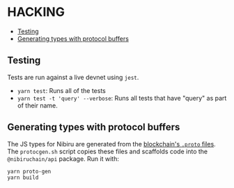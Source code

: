 # HACKING            <!-- omit in toc -->

- [Testing](#testing)
- [Generating types with protocol buffers](#generating-types-with-protocol-buffers)

## Testing

Tests are run against a live devnet using `jest`. 
- `yarn test`: Runs all of the tests
- `yarn test -t 'query' --verbose`: Runs all tests that have "query" as part of their name.


## Generating types with protocol buffers

The JS types for Nibiru are generated from the [blockchain's `.proto` files](https://github.com/NibiruChain/nibiru/tree/master/proto). The `protocgen.sh` script copies these files and scaffolds code into the `@nibiruchain/api` package. Run it with:

```sh
yarn proto-gen
yarn build
```


